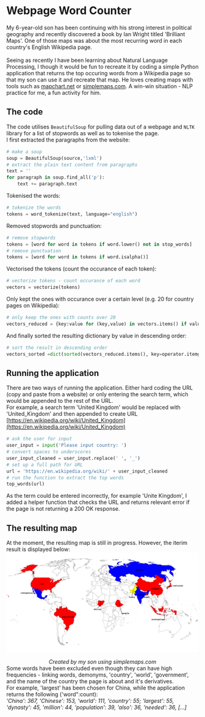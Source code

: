 # Webpage Word Counter
My 6-year-old son has been continuing with his strong interest in political geography and recently discovered a book by Ian Wright titled 'Brilliant Maps'. One of those maps  was about the most recurring word in each country's English Wikipedia page. 
<br><br>
Seeing as recently I have been learning about Natural Language Processing, I though it would be fun to recreate it by coding a simple Python application that returns the top occuring words from a Wikipedia page so that my son can use it and recreate that map. He loves creating maps with tools such as [mapchart.net](https://mapchart.net) or [simplemaps.com](https://simplemaps.com). A win-win situation - NLP practice for me, a fun activity for him.
## The code
The code utilises ```BeautifulSoup``` for pulling data out of a webpage and ```NLTK``` library for a list of stopwords as well as to tokenise the page.<br>
I first extracted the paragraphs from the website:<br>
```Python
# make a soup 
soup = BeautifulSoup(source,'lxml')
# extract the plain text content from paragraphs
text = ''
for paragraph in soup.find_all('p'):
    text += paragraph.text
```
Tokenised the words:<br>
```Python
# tokenize the words
tokens = word_tokenize(text, language="english")
```
Removed stopwords and punctuation:<br>
```Python
# remove stopwords
tokens = [word for word in tokens if word.lower() not in stop_words]
# remove punctuation
tokens = [word for word in tokens if word.isalpha()]
```
Vectorised the tokens (count the occurance of each token):<br>
```Python
# vectorize tokens - count occurance of each word
vectors = vectorize(tokens)
```
Only kept the ones with occurance over a certain level (e.g. 20 for country pages on Wikipedia):<br>
```Python
# only keep the ones with counts over 20
vectors_reduced = {key:value for (key,value) in vectors.items() if value >= word_limit}
```
And finally sorted the resulting dictionary by value in descending order:<br>
```Python
# sort the result in descending order
vectors_sorted =dict(sorted(vectors_reduced.items(), key=operator.itemgetter(1),reverse=True))
```
## Running the application
There are two ways of running the application. Either hard coding the URL (copy and paste from a website) or only entering the search term, which would be appended to the rest of the URL. <br>
For example, a search term 'United Kingdom' would be replaced with 'United_Kingdom' and then appended to create URL [https://en.wikipedia.org/wiki/United_Kingdom](https://en.wikipedia.org/wiki/United_Kingdom)
```Python
# ask the user for input
user_input = input('Please input country: ')
# convert spaces to underscores
user_input_cleaned = user_input.replace(' ', '_')
# set up a full path for URL
url = 'https://en.wikipedia.org/wiki/' + user_input_cleaned
# run the function to extract the top words
top_words(url)
```
As the term could be entered incorrectly, for example 'Unite Kingdom', I added a helper function that checks the URL and returns relevant error if the page is not returning a 200 OK response.
## The resulting map
At the moment, the resulting map is still in progress. However, the iterim result is displayed below:
<img  src="https://github.com/maciejtarsa/Webpage-Word-Counter/blob/main/world.png">
<div align='center'><i>Created by my son using simplemaps.com</i></div>
Some words have been excluded even though they can have high frequencies - linking words, demonyms, 'country', 'world', 'government', and the name of the country the page is about and it's derivatives.<br>
For example, 'largest' has been chosen for China, while the application returns the following ('word":count):<br> 
<i>'China': 367, 'Chinese': 153, 'world': 111, 'country': 55; 'largest': 55, 'dynasty': 45, 'million': 44, 'population': 39, 'also': 36, 'needed': 36, [...]</i>
